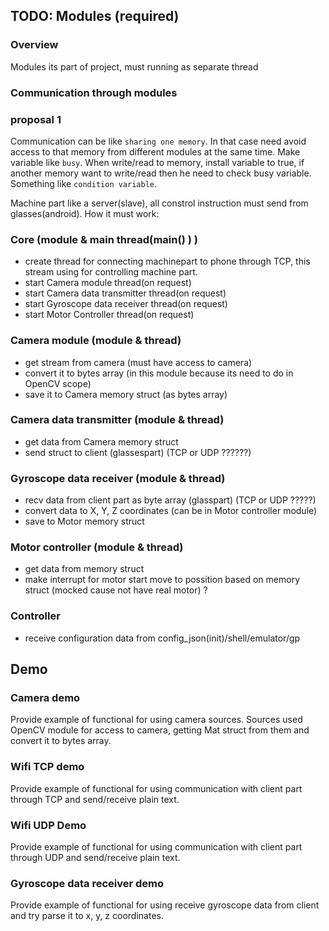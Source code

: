 ## TODO: Modules (required)

### Overview

Modules its part of project, must running as separate thread

### Communication through modules
### proposal 1
Communication can be like `sharing one memory`.
In that case need avoid access to that memory from different modules at the same time.
Make variable like `busy`. When write/read to memory, install variable to true, if another memory want to write/read then he need to check busy variable. Something like `condition variable`.

Machine part like a server(slave), all constrol instruction must send from glasses(android).
How it must work:

### Core (module & main thread(main() ) )
 - create thread for connecting machinepart to phone through TCP, this stream using for controlling machine part.
 - start Camera module thread(on request)
 - start Camera data transmitter thread(on request)
 - start Gyroscope data receiver thread(on request)
 - start Motor Controller thread(on request)
 
### Camera module (module & thread)
 - get stream from camera (must have access to camera)
 - convert it to bytes array (in this module because its need to do in OpenCV scope)
 - save it to Camera memory struct (as bytes array)

### Camera data transmitter (module & thread)
 - get data from Camera memory struct
 - send struct to client (glassespart) (TCP or UDP ??????)

### Gyroscope data receiver (module & thread)
 - recv data from client part as byte array (glasspart) (TCP or UDP ?????)
 - convert data to X, Y, Z coordinates (can be in Motor controller module)
 - save to Motor memory struct

### Motor controller (module & thread)
 - get data from memory struct
 - make interrupt for motor start move to possition based on memory struct (mocked cause not have real motor) ?

### Controller
 - receive configuration data from config_json(init)/shell/emulator/gp

## Demo

### Camera demo
Provide example of functional for using camera sources.
Sources used OpenCV module for access to camera, getting Mat struct from them
and convert it to bytes array.

### Wifi TCP demo

Provide example of functional for using communication with client part through TCP and send/receive plain text.

### Wifi UDP Demo

Provide example of functional for using communication with client part through UDP and send/receive plain text.

### Gyroscope data receiver demo

Provide example of functional for using receive gyroscope data from client and
try
parse it to x, y, z coordinates.